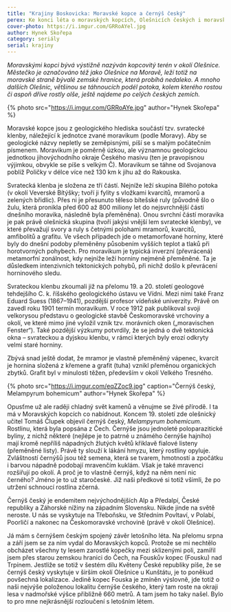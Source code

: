 ```yaml
---
title: "Krajiny Boskovicka: Moravské kopce a černýš český"
perex: Ke konci léta o moravských kopcích, Olešnicích českých i moravských, a černýši se žlutými květy.
cover-photo: https://i.imgur.com/GRRoAYel.jpg
author: Hynek Skořepa
category: seriály
serial: krajiny
---
```


*Moravskými kopci bývá výstižně nazýván kopcovitý terén v okolí Olešnice. Městečko je označováno též jako Olešnice na Moravě, leží totiž na moravské straně bývalé zemské hranice, která probíhá nedaleko. A mnoho dalších Olešnic, většinou se táhnoucích podél potoka, kolem kterého rostou či aspoň dříve rostly olše, ještě najdeme po celých českých zemích.*

{% photo src="https://i.imgur.com/GRRoAYe.jpg" author="Hynek Skořepa" %}

Moravské kopce jsou z geologického hlediska součástí tzv. svratecké klenby, náležející k jednotce zvané moravikum (podle Moravy). Aby se geologické názvy nepletly se zeměpisnými, píší se s malým počátečním písmenem. Moravikum je poměrně úzkou, ale významnou geologickou jednotkou jihovýchodního okraje Českého masivu (ten je pravopisnou výjimkou, obvykle se píše s velkým Č). Moravikum se táhne od Svojanova poblíž Poličky v délce více než 130 km k jihu až do Rakouska.

Svratecká klenba je složena ze tří částí. Nejníže leží skupina Bílého potoka (v okolí Veverské Bítýšky; tvoří ji fylity s vložkami kvarcitů, mramorů a zelených břidlic). Přes ni je přesunuto těleso bítešské ruly (původně šlo o žulu, která pronikla před 600 až 800 miliony let do nejsvrchnější části dnešního moravika, následně byla přeměněna). Onou svrchní částí moravika je pak právě olešnická skupina (tvoří jakýsi vnější lem svratecké klenby), ve které převažují svory a ruly s četnými polohami mramorů, kvarcitů, amfibolitů a grafitu. Ve všech případech jde o metamorfované horniny, které byly do dnešní podoby přeměněny působením vyšších teplot a tlaků při horotvorných pohybech. Pro moravikum je typická inverzní (převrácená) metamorfní zonálnost, kdy nejníže leží horniny nejméně přeměněné. Ta je důsledkem intenzivních tektonických pohybů, při nichž došlo k převrácení horninového sledu.

Svrateckou klenbu zkoumali již na přelomu 19. a 20. století geologové tehdejšího C. k. říšského geologického ústavu ve Vídni. Mezi nimi také Franz Eduard Suess (1867–1941), pozdější profesor vídeňské univerzity. Právě on zavedl roku 1901 termín moravikum. V roce 1912 pak publikoval svoji velkorysou představu o geologické stavbě Českomoravské vrchoviny a okolí, ve které mimo jiné vyložil vznik tzv. morávních oken („moravischen Fenster“). Také pozdější výzkumy potvrdily, že se jedná o dvě tektonická okna – svrateckou a dyjskou klenbu, v rámci kterých byly erozí odkryty velmi staré horniny.

Zbývá snad ještě dodat, že mramor je vlastně přeměněný vápenec, kvarcit je hornina složená z křemene a grafit (tuha) vznikl přeměnou organických zbytků. Grafit byl v minulosti těžen, především v okolí Velkého Tresného.

{% photo src="https://i.imgur.com/eqZZoc9.jpg" caption="Černýš český, Melampyrum bohemicum" author="Hynek Skořepa" %}

Opusťme už ale raději chladný svět kamenů a věnujme se živé přírodě. I ta má v Moravských kopcích co nabídnout. Koncem 19. století zde olešnický učitel Tomáš Člupek objevil černýš český, *Melampyrum bohemicum*. Rostlinu, která byla popsána z Čech. Černýše jsou jednoleté poloparazitické byliny, z nichž některé (nejlépe je to patrné u známého černýše hajního) mají kromě nepříliš nápadných žlutých květů křiklavě fialové listeny (přeměněné listy). Právě ty slouží k lákání hmyzu, který rostliny opyluje. Zvláštností černýšů jsou též semena, která se tvarem, hmotností a zpočátku i barvou nápadně podobají mravenčím kuklám. Však je také mravenci rozšiřují po okolí. A proč je to vlastně černýš, když na něm není nic černého? Jméno je to už staročeské. Již naši předkové si totiž všimli, že po utržení schnoucí rostlina zčerná.

Černýš český je endemitem nejvýchodnějších Alp a Předalpí, České republiky a Záhorské nížiny na západním Slovensku. Nikde jinde na světě neroste. U nás se vyskytuje na Třeboňsku, ve Středním Povltaví, v Polabí, Poorličí a nakonec na Českomoravské vrchovině (právě v okolí Olešnice).

Já mám s černýšem českým spojený závěr letošního léta. Na přelomu srpna a září jsem se za ním vydal do Moravských kopců. Protože se mi nechtělo obcházet všechny ty lesem zarostlé kopečky mezi sklizenými poli, zamířil jsem přes starou zemskou hranici do Čech, na Fouskův kopec (Fousku) nad Trpínem. Jestliže se totiž v šestém dílu Květeny České republiky píše, že se černýš český vyskytuje v širším okolí Olešnice u Kunštátu, je to poněkud povšechná lokalizace. Jedině kopec Fouska je zmíněn výslovně, jde totiž o naši nejvýše položenou lokalitu černýše českého, který tam roste na okraji lesa v nadmořské výšce přibližně 660 metrů. A tam jsem ho taky našel. Bylo to pro mne nejkrásnější rozloučení s letošním létem.
